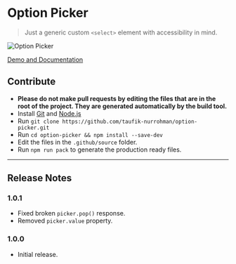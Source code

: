 Option Picker
=============

> Just a generic custom `<select>` element with accessibility in mind.

![Option Picker](https://user-images.githubusercontent.com/1669261/123552542-d5677b00-d7a0-11eb-8032-f3fa3a100b68.png)

[Demo and Documentation](https://taufik-nurrohman.github.io/option-picker "View Demo")

Contribute
----------

 - **Please do not make pull requests by editing the files that are in the root of the project. They are generated automatically by the build tool.**
 - Install [Git](https://en.wikipedia.org/wiki/Git) and [Node.js](https://en.wikipedia.org/wiki/Node.js)
 - Run `git clone https://github.com/taufik-nurrohman/option-picker.git`
 - Run `cd option-picker && npm install --save-dev`
 - Edit the files in the `.github/source` folder.
 - Run `npm run pack` to generate the production ready files.

---

Release Notes
-------------

### 1.0.1

 - Fixed broken `picker.pop()` response.
 - Removed `picker.value` property.

### 1.0.0

 - Initial release.
